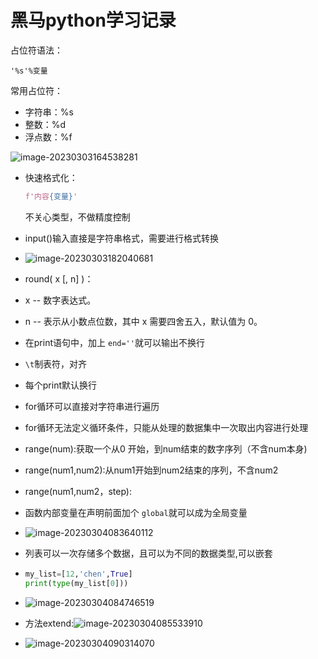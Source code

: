 # 黑马python学习记录

占位符语法：

```
'%s'%变量
```

常用占位符：

* 字符串：%s
* 整数：%d
* 浮点数：%f

![image-20230303164538281](C:\Users\BinlingChen\AppData\Roaming\Typora\typora-user-images\image-20230303164538281.png)

* 快速格式化：

  ```python
  f'内容{变量}'
  ```

  不关心类型，不做精度控制

* input()输入直接是字符串格式，需要进行格式转换

* ![image-20230303182040681](C:\Users\BinlingChen\AppData\Roaming\Typora\typora-user-images\image-20230303182040681.png)

* round( x [, n]  )：
* x -- 数字表达式。
* n -- 表示从小数点位数，其中 x 需要四舍五入，默认值为 0。

* 在print语句中，加上 `end=''`就可以输出不换行
* `\t`制表符，对齐
* 每个print默认换行
* for循环可以直接对字符串进行遍历
* for循环无法定义循环条件，只能从处理的数据集中一次取出内容进行处理
* range(num):获取一个从0 开始，到num结束的数字序列（不含num本身)
* range(num1,num2):从num1开始到num2结束的序列，不含num2
* range(num1,num2，step):

* 函数内部变量在声明前面加个 `global`就可以成为全局变量

* ![image-20230304083640112](C:\Users\BinlingChen\AppData\Roaming\Typora\typora-user-images\image-20230304083640112.png)

* 列表可以一次存储多个数据，且可以为不同的数据类型,可以嵌套

* ```python
  my_list=[12,'chen',True]
  print(type(my_list[0]))
  ```

* ![image-20230304084746519](C:\Users\BinlingChen\AppData\Roaming\Typora\typora-user-images\image-20230304084746519.png)

* 方法extend:![image-20230304085533910](C:\Users\BinlingChen\AppData\Roaming\Typora\typora-user-images\image-20230304085533910.png)

* ![image-20230304090314070](C:\Users\BinlingChen\AppData\Roaming\Typora\typora-user-images\image-20230304090314070.png)
